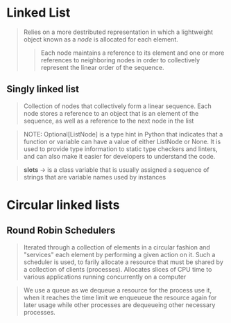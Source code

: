 # Linked List 

> Relies on a more destributed representation in which a lightweight object known as a *node* is allocated for each element.
>> Each node maintains a reference to its element and one or more references to neighboring nodes in order to collectively represent the linear order of the sequence.

## Singly linked list 

> Collection of nodes that collectively form a linear sequence. Each node stores a reference to an object that is an element of the sequence, as well as a reference to the next node in the list

>NOTE: Optional[ListNode] is a type hint in Python that indicates that a function or variable can have a value of either ListNode or None. It is used to provide type information to static type checkers and linters, and can also make it easier for developers to understand the code.

> __slots__ -> is a class variable that is usually assigned a sequence of strings that are variable names used by instances

# Circular linked lists 
## Round Robin Schedulers 

> Iterated through a collection of elements in a circular fashion and "services" each element by performing a given action on it. Such a scheduler is used, to farily allocate a resource that must be shared by a collection of clients (processes). Allocates slices of CPU time to various applications running concurrently on a computer 

> We use a queue as we dequeue a resource for the process use it, when it reaches the time limit we enqueueue the resource again for later usage while other processes are dequeueing other necessary processes.